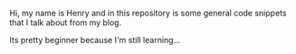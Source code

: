 Hi, my name is Henry and in this repository is some general code snippets that I talk about from my blog.

Its pretty beginner because I'm still learning...
